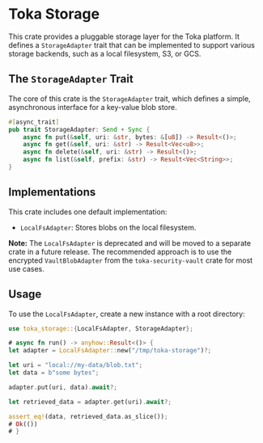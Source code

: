 # Toka Storage

This crate provides a pluggable storage layer for the Toka platform. It defines a `StorageAdapter` trait that can be implemented to support various storage backends, such as a local filesystem, S3, or GCS.

## The `StorageAdapter` Trait

The core of this crate is the `StorageAdapter` trait, which defines a simple, asynchronous interface for a key-value blob store.

```rust
#[async_trait]
pub trait StorageAdapter: Send + Sync {
    async fn put(&self, uri: &str, bytes: &[u8]) -> Result<()>;
    async fn get(&self, uri: &str) -> Result<Vec<u8>>;
    async fn delete(&self, uri: &str) -> Result<()>;
    async fn list(&self, prefix: &str) -> Result<Vec<String>>;
}
```

## Implementations

This crate includes one default implementation:

- `LocalFsAdapter`: Stores blobs on the local filesystem.

**Note:** The `LocalFsAdapter` is deprecated and will be moved to a separate crate in a future release. The recommended approach is to use the encrypted `VaultBlobAdapter` from the `toka-security-vault` crate for most use cases.

## Usage

To use the `LocalFsAdapter`, create a new instance with a root directory:

```rust
use toka_storage::{LocalFsAdapter, StorageAdapter};

# async fn run() -> anyhow::Result<()> {
let adapter = LocalFsAdapter::new("/tmp/toka-storage")?;

let uri = "local://my-data/blob.txt";
let data = b"some bytes";

adapter.put(uri, data).await?;

let retrieved_data = adapter.get(uri).await?;

assert_eq!(data, retrieved_data.as_slice());
# Ok(())
# } 